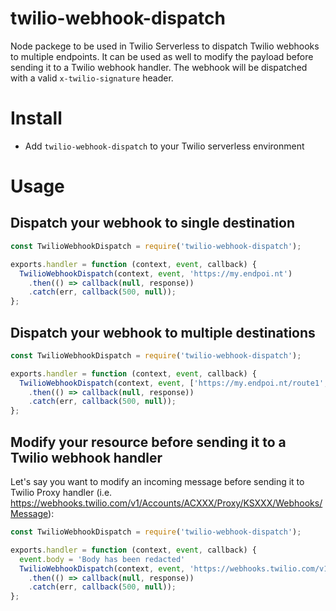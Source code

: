 # twilio-webhook-dispatch

Node packege to be used in Twilio Serverless to dispatch Twilio webhooks to multiple endpoints. It can be used as well to modify the payload before sending it to a Twilio webhook handler. The webhook will be dispatched with a valid `x-twilio-signature` header.

# Install

- Add `twilio-webhook-dispatch` to your Twilio serverless environment

# Usage

## Dispatch your webhook to single destination

```javascript
const TwilioWebhookDispatch = require('twilio-webhook-dispatch');

exports.handler = function (context, event, callback) {
  TwilioWebhookDispatch(context, event, 'https://my.endpoi.nt')
    .then(() => callback(null, response))
    .catch(err, callback(500, null));
};
```

## Dispatch your webhook to multiple destinations

```javascript
const TwilioWebhookDispatch = require('twilio-webhook-dispatch');

exports.handler = function (context, event, callback) {
  TwilioWebhookDispatch(context, event, ['https://my.endpoi.nt/route1', 'https://my.endpoi.nt/route2'])
    .then(() => callback(null, response))
    .catch(err, callback(500, null));
};
```

## Modify your resource before sending it to a Twilio webhook handler

Let's say you want to modify an incoming message before sending it to Twilio Proxy handler (i.e. https://webhooks.twilio.com/v1/Accounts/ACXXX/Proxy/KSXXX/Webhooks/Message):

```javascript
const TwilioWebhookDispatch = require('twilio-webhook-dispatch');

exports.handler = function (context, event, callback) {
  event.body = 'Body has been redacted'
  TwilioWebhookDispatch(context, event, 'https://webhooks.twilio.com/v1/Accounts/ACXXX/Proxy/KSXXX/Webhooks/Message')
    .then(() => callback(null, response))
    .catch(err, callback(500, null));
};
```